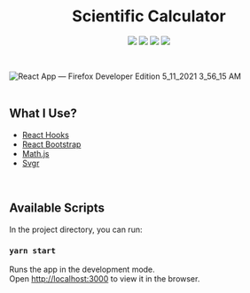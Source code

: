 <h1 align="center"> Scientific Calculator </h1>

<p align="center">
  <img src="https://img.shields.io/github/stars/mihrilp/scientific-calculator"/>
  <img src="https://img.shields.io/github/forks/mihrilp/scientific-calculator"/>
  <img src="https://img.shields.io/github/license/mihrilp/scientific-calculator"/>
  <img src="https://img.shields.io/github/issues/mihrilp/scientific-calculator"/>
<p>

<br>

![React App — Firefox Developer Edition 5_11_2021 3_56_15 AM](https://user-images.githubusercontent.com/58886855/117742236-f550d880-b20c-11eb-9862-3882458ba12b.png)
<br><br>

## What I Use?

  * [React Hooks](https://reactjs.org/docs/hooks-intro.html)
  * [React Bootstrap](https://react-bootstrap.github.io/)
  * [Math.js](https://mathjs.org/)
  * [Svgr](https://react-svgr.com/)
<br>

## Available Scripts

In the project directory, you can run:

### `yarn start`

Runs the app in the development mode.<br />
Open [http://localhost:3000](http://localhost:3000) to view it in the browser.

